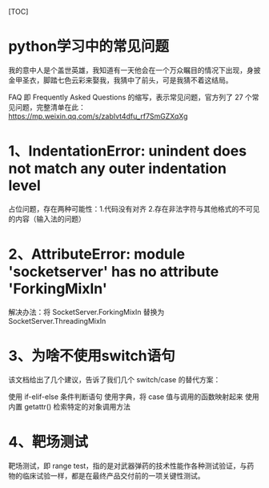 [TOC]
# python学习中的常见问题

我的意中人是个盖世英雄，我知道有一天他会在一个万众瞩目的情况下出现，身披金甲圣衣，脚踏七色云彩来娶我，我猜中了前头，可是我猜不着这结局。

FAQ 即 Frequently Asked Questions 的缩写，表示常见问题，官方列了 27 个常见问题，完整清单在此：https://mp.weixin.qq.com/s/zabIvt4dfu_rf7SmGZXqXg

# 1、IndentationError: unindent does not match any outer indentation level
占位问题，存在两种可能性：1.代码没有对齐 2.存在非法字符与其他格式的不可见的内容（输入法的问题）

# 2、AttributeError: module 'socketserver' has no attribute 'ForkingMixIn'
解决办法：将
SocketServer.ForkingMixIn 替换为 SocketServer.ThreadingMixIn

# 3、为啥不使用switch语句
该文档给出了几个建议，告诉了我们几个 switch/case 的替代方案：

使用 if-elif-else 条件判断语句
使用字典，将 case 值与调用的函数映射起来
使用内置 getattr() 检索特定的对象调用方法

# 4、靶场测试
靶场测试，即 range test，指的是对武器弹药的技术性能作各种测试验证，与药物的临床试验一样，都是在最终产品交付前的一项关键性测试。








